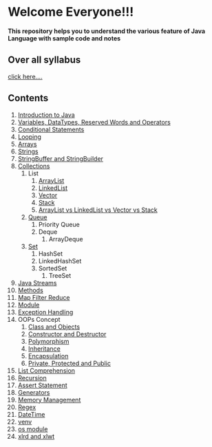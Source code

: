 # Welcome Everyone!!!


**This repository helps you to understand the various feature of Java Language with sample code and notes**

## Over all syllabus
[click here....](syllabus.md)
## Contents

1. [Introduction to Java](introduction.md)
2. [Variables, DataTypes, Reserved Words and Operators](src/variables_keywords_operators_datatypes/variables_keywords_operators_datatypes.md)
3. [Conditional Statements](src/conditional_statements/conditional_statements.md)
4. [Looping](src/looping/looping.md)
5. [Arrays](src/arrays/arrays.md)
6. [Strings](src/charactersequence/strings.md)
7. [StringBuffer and StringBuilder](src/charactersequence/stringbuffer_stringbuilder.md)
8. [Collections](src/collections/collections.md)
   1. List
      1. [ArrayList](src/collections/ArrayList.md)
      2. [LinkedList](src/collections/LinkedList.md)
      3. [Vector](src/collections/Vector.md)
      4. [Stack](src/collections/Stack.md)
      5. [ArrayList vs LinkedList vs Vector vs Stack](src/collections/arraylist_linkedlist_vector_stack.md)
   2. [Queue](src/collections/Queue.md)
      1. Priority Queue
      2. Deque
         1. ArrayDeque
   3. [Set](src/collections/Set.md)
      1. HashSet
      2. LinkedHashSet
      3. SortedSet
         1. TreeSet
9. [Java Streams](src/java_streams/streams.md)
10. [Methods](src/methods/methods.md)
11. [Map Filter Reduce](functions/map_filter_reduce.md)
12. [Module](module/module.md)
13. [Exception Handling](exception_handling/exception_handling.md)
14. OOPs Concept
    1. [Class and Objects](oops_concept_notes/classes_object.md)
    2. [Constructor and Destructor](oops_concept_notes/constructor_destructor.md)
    3. [Polymorphism](oops_concept_notes/polymorphism.md)
    4. [Inheritance](oops_concept_notes/inheritance.md)
    5. [Encapsulation](oops_concept_notes/encapsulation.md)
    6. [Private, Protected and Public](oops_concept_notes/private_protected_public.md)
15. [List Comprehension](list_comprehension/list_comprehension.md)
16. [Recursion](functions/function.md)
17. [Assert Statement](Misc/assert.md)
18. [Generators](Misc/generator.md)
19. [Memory Management](Misc/memory_management.md)
20. [Regex](Misc/regular_expression.md)
21. [DateTime](Misc/datetime.md)
22. [venv](Misc/venv.md)
23. [os module](Misc/venv.md)
24. [xlrd and xlwt]()